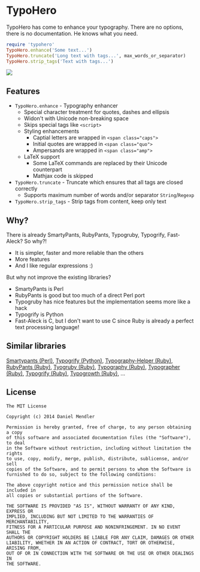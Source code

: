 # TypoHero

TypoHero has come to enhance your typography. There are no options, there is no documentation. He knows what you need.

~~~ ruby
require 'typohero'
TypoHero.enhance('Some text...')
TypoHero.truncate('Long text with tags...', max_words_or_separator)
TypoHero.strip_tags('Text with tags...')
~~~

![](https://raw.github.com/minad/typohero/master/hero.jpg)

## Features

* `TypoHero.enhance` -  Typography enhancer
  * Special character treatment for quotes, dashes and ellipsis
  * Widon't with Unicode non-breaking space
  * Skips special tags like `<script>`
  * Styling enhancements
    * Captial letters are wrapped in `<span class="caps">`
    * Initial quotes are wrapped in `<span class="quo">`
    * Ampersands are wrapped in `<span class="amp">`
  * LaTeX support
    * Some LaTeX commands are replaced by their Unicode counterpart
    * Mathjax code is skipped
* `TypoHero.truncate` - Truncate which ensures that all tags are closed correctly
  * Supports maximum number of words and/or separator `String`/`Regexp`
* `TypoHero.strip_tags` - Strip tags from content, keep only text

## Why?

There is already SmartyPants, RubyPants, Typogruby, Typogrify, Fast-Aleck? So why?!

* It is simpler, faster and more reliable than the others
* More features
* And I like regular expressions :)

But why not improve the existing libraries?

* SmartyPants is Perl
* RubyPants is good but too much of a direct Perl port
* Typogruby has nice features but the implementation seems more like a hack
* Typogrify is Python
* Fast-Aleck is C, but I don't want to use C since Ruby is already a perfect text processing language!

## Similar libraries

[Smartypants (Perl)](http://daringfireball.net/projects/smartypants/),
[Typogrify (Python)](https://github.com/mintchaos/typogrify),
[Typography-Helper (Ruby)](https://code.google.com/p/typography-helper/),
[RubyPants (Ruby)](http://chneukirchen.org/repos/rubypants/),
[Tyogruby (Ruby)](http://avdgaag.github.io/typogruby/),
[Typography (Ruby)](https://github.com/fxposter/typography),
[Typographer (Ruby)](https://github.com/Slotos/typographer),
[Typogrify (Ruby)](http://rubygems.org/gems/typogrify),
[Typogrowth (Ruby)](https://github.com/mudasobwa/typogrowth),
...

## License

~~~
The MIT License

Copyright (c) 2014 Daniel Mendler

Permission is hereby granted, free of charge, to any person obtaining a copy
of this software and associated documentation files (the "Software"), to deal
in the Software without restriction, including without limitation the rights
to use, copy, modify, merge, publish, distribute, sublicense, and/or sell
copies of the Software, and to permit persons to whom the Software is
furnished to do so, subject to the following conditions:

The above copyright notice and this permission notice shall be included in
all copies or substantial portions of the Software.

THE SOFTWARE IS PROVIDED "AS IS", WITHOUT WARRANTY OF ANY KIND, EXPRESS OR
IMPLIED, INCLUDING BUT NOT LIMITED TO THE WARRANTIES OF MERCHANTABILITY,
FITNESS FOR A PARTICULAR PURPOSE AND NONINFRINGEMENT. IN NO EVENT SHALL THE
AUTHORS OR COPYRIGHT HOLDERS BE LIABLE FOR ANY CLAIM, DAMAGES OR OTHER
LIABILITY, WHETHER IN AN ACTION OF CONTRACT, TORT OR OTHERWISE, ARISING FROM,
OUT OF OR IN CONNECTION WITH THE SOFTWARE OR THE USE OR OTHER DEALINGS IN
THE SOFTWARE.
~~~
